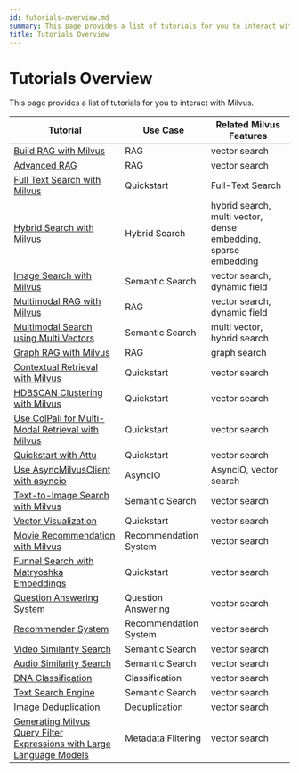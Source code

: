 ```yaml
---
id: tutorials-overview.md
summary: This page provides a list of tutorials for you to interact with Milvus.
title: Tutorials Overview
---
```


# Tutorials Overview

This page provides a list of tutorials for you to interact with Milvus.

| Tutorial | Use Case | Related Milvus Features | 
| -------- | -------- | --------- |
| [Build RAG with Milvus](build-rag-with-milvus.md) |  RAG | vector search |
| [Advanced RAG](how_to_enhance_your_rag.md) | RAG | vector search |
| [Full Text Search with Milvus](full_text_search_with_milvus.md) | Quickstart | Full-Text Search |
| [Hybrid Search with Milvus](hybrid_search_with_milvus.md) | Hybrid Search | hybrid search, multi vector, dense embedding, sparse embedding |
| [Image Search with Milvus](image_similarity_search.md) | Semantic Search | vector search, dynamic field |
| [Multimodal RAG with Milvus](multimodal_rag_with_milvus.md) | RAG | vector search, dynamic field |
| [Multimodal Search using Multi Vectors](multimodal_rag_with_milvus.md) | Semantic Search | multi vector, hybrid search |
| [Graph RAG with Milvus](graph_rag_with_milvus.md) | RAG | graph search |
| [Contextual Retrieval with Milvus](contextual_retrieval_with_milvus.md) | Quickstart | vector search |
| [HDBSCAN Clustering with Milvus](hdbscan_clustering_with_milvus.md) | Quickstart | vector search |
| [Use ColPali for Multi-Modal Retrieval with Milvus](use_ColPali_with_milvus.md) | Quickstart | vector search |
| [Quickstart with Attu](quickstart_with_attu.md) | Quickstart | vector search |
| [Use AsyncMilvusClient with asyncio](use-async-milvus-client-with-asyncio.md) | AsyncIO | AsyncIO, vector search |
| [Text-to-Image Search with Milvus](text_image_search.md) | Semantic Search | vector search |
| [Vector Visualization](vector_visualization.md) | Quickstart | vector search |
| [Movie Recommendation with Milvus](movie_recommendation_with_milvus.md) | Recommendation System | vector search |
| [Funnel Search with Matryoshka Embeddings](funnel_search_with_matryoshka.md) | Quickstart | vector search |
| [Question Answering System](question_answering_system.md) | Question Answering | vector search |
| [Recommender System](recommendation_system.md) | Recommendation System | vector search |
| [Video Similarity Search](video_similarity_search.md) | Semantic Search | vector search |
| [Audio Similarity Search](audio_similarity_search.md) | Semantic Search | vector search |
| [DNA Classification](dna_sequence_classification.md) | Classification | vector search |
| [Text Search Engine](text_search_engine.md) | Semantic Search | vector search |
| [Image Deduplication](image_deduplication_system.md) | Deduplication | vector search |
| [Generating Milvus Query Filter Expressions with Large Language Models](generating_milvus_query_filter_expressions.md) | Metadata Filtering | vector search |
